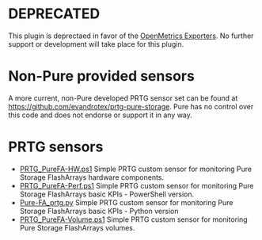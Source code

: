 # DEPRECATED
This plugin is deprectaed in favor of the [OpenMetrics Exporters](https://github.com/PureStorage-OpenConnect/openmetrics-exporters).
No further support or development will take place for this plugin.

# Non-Pure provided sensors
A more current, non-Pure developed PRTG sensor set can be found at https://github.com/evandrotex/prtg-pure-storage. 
Pure has no control over this code and does not endorse or support it in any way.

# PRTG sensors

* [PRTG_PureFA-HW.ps1](PRTG_PureFA-HW.ps1) Simple PRTG custom sensor for monitoring Pure Storage FlashArrays hardware components.
* [PRTG_PureFA-Perf.ps1](PRTG_PureFA-Perf.ps1) Simple PRTG custom sensor for monitoring Pure Storage FlashArrays basic KPIs - PowerShell version.
* [Pure-FA_prtg.py](Pure-FA_prtg.py) Simple PRTG custom sensor for monitoring Pure Storage FlashArrays basic KPIs - Python version
* [PRTG_PureFA-Volume.ps1](PRTG_PureFA-Volume.ps1) Simple PRTG custom sensor for monitoring Pure Storage FlashArrays volumes.
